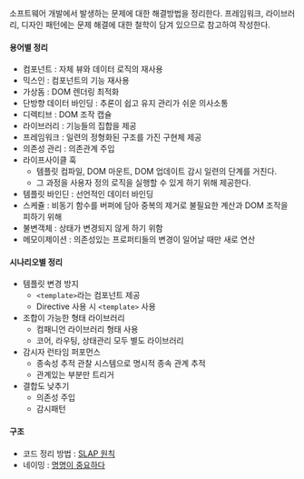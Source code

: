 소프트웨어 개발에서 발생하는 문제에 대한 해결방법을 정리한다. 프레임워크, 라이브러리, 디자인 패턴에는 문제 해결에 대한 철학이 담겨 있으므로 참고하여 작성한다.

#### 용어별 정리
- 컴포넌트 : 자체 뷰와 데이터 로직의 재사용
- 믹스인 : 컴포넌트의 기능 재사용
- 가상돔 : DOM 렌더링 최적화
- 단방향 데이터 바인딩 : 추론이 쉽고 유지 관리가 쉬운 의사소통
- 디렉티브 : DOM 조작 캡슐
- 라이브러리 : 기능들의 집합을 제공
- 프레임워크 : 일련의 정형화된 구조를 가진 구현체 제공
- 의존성 관리 : 의존관계 주입
- 라이프사이클 훅
  - 템플릿 컴파일, DOM 마운트, DOM 업데이트 감시 일련의 단계를 거친다.
  - 그 과정을 사용자 정의 로직을 실행할 수 있게 하기 위해 제공한다.
- 템플릿 바인딘 : 선언적인 데이터 바인딩
- 스케쥴 : 비동기 함수를 버퍼에 담아 중복의 제거로 불필요한 계산과 DOM 조작을 피하기 위해
- 불변객체 : 상태가 변경되지 않게 하기 위함
- 메모이제이션 : 의존성있는 프로퍼티들의 변경이 일어날 때만 새로 연산

#### 시나리오별 정리
- 템플릿 변경 방지
  - `<template>`라는 컴포넌트 제공
  - Directive 사용 시 `<template>` 사용
- 조합이 가능한 형태 라이브러리
   - 컴패니언 라이브러리 형태 사용
   - 코어, 라우팅, 상태관리 모두 별도 라이브러리
- 감시자 런타임 퍼포먼스
   - 종속성 추적 관찰 시스템으로 명시적 종속 관계 추적
   - 관계있는 부분만 트리거
- 결합도 낮추기
   - 의존성 주입
   - 감시패턴

#### 구조
- 코드 정리 방법 : [SLAP 원칙](프로그래밍의-정석#25-slapsingle-level-of-abstraction-principle)
- 네이밍 : [명명이 중요하다](프로그래밍의-정석#27-명명이-중요하다naming-is-important)